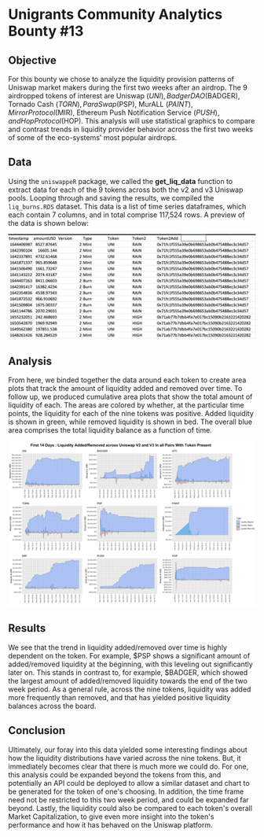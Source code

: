 # Unigrants Community Analytics Bounty #13

## Objective

For this bounty we chose to analyze the liquidity provision patterns of Uniswap market makers during the first two weeks after an airdrop.  The 9 airdropped tokens of interest are Uniswap ($UNI), Badger DAO ($BADGER), Tornado Cash ($TORN), ParaSwap ($PSP), MurALL ($PAINT), Mirror Protocol ($MIR), Ethereum Push Notification Service ($PUSH), and Hop Protocol ($HOP).  This analysis will use statistical graphics to compare and contrast trends in liquidity provider behavior across the first two weeks of some of the eco-systems' most popular airdrops.

## Data

Using the `uniswappeR` package, we called the **get_liq_data** function to extract data for each of the 9 tokens across both the v2 and v3 Uniswap pools. Looping through and saving the results, we compiled the `liq_burns.RDS` dataset.  This data is a list of time series dataframes, which each contain 7 columns, and in total comprise 117,524 rows. A preview of the data is shown below:

![A screencap of the Data](data_screencap.png)

## Analysis

From here, we binded together the data around each token to create area plots that track the amount of liquidity added and removed over time.  To follow up, we produced cumulative area plots that show the total amount of liquidity of each. The areas are colored by whether, at the particular time points, the liquidity for each of the nine tokens was positive. Added liquidity is shown in green, while removed liquidity is shown in bed. The overall blue area comprises the total liquidity balance as a function of time.

![The results](AirdropLiq.jpeg)

## Results

We see that the trend in liquidity added/removed over time is highly dependent on the token. For example, $PSP shows a significant amount of added/removed liquidity at the beginning, with this leveling out significantly later on. This stands in contrast to, for example, $BADGER, which showed the largest amount of added/removed liquidity towards the end of the two week period. As a general rule, across the nine tokens, liquidity was added more frequently than removed, and that has yielded positive liquidity balances across the board.

## Conclusion

Ultimately, our foray into this data yielded some interesting findings about how the liquidity distributions have varied across the nine tokens. But, it immediately becomes clear that there is much more we could do. For one, this analysis could be expanded beyond the tokens from this, and potentially an API could be deployed to allow a similar dataset and chart to be generated for the token of one's choosing. In addition, the time frame need not be restricted to this two week period, and could be expanded far beyond. Lastly, the liquidity could also be compared to each token's overall Market Capitalization, to give even more insight into the token's performance and how it has behaved on the Uniswap platform.
